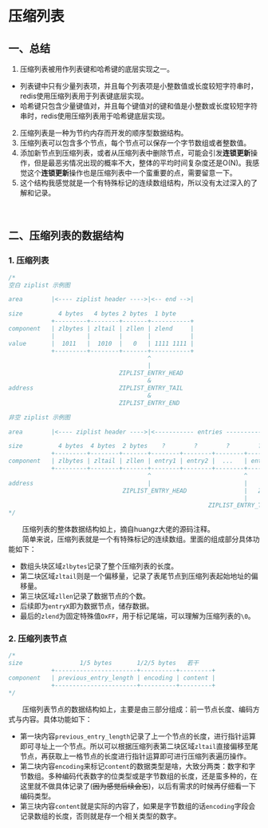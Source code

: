 # 压缩列表
## 一、总结
1. 压缩列表被用作列表键和哈希键的底层实现之一。
* 列表键中只有少量列表项，并且每个列表项是小整数值或长度较短字符串时，redis使用压缩列表用于列表键底层实现。
* 哈希键只包含少量键值对，并且每个键值对的键和值是小整数或长度较短字符串时，redis使用压缩列表用于哈希键底层实现。
2. 压缩列表是一种为节约内存而开发的顺序型数据结构。
3. 压缩列表可以包含多个节点，每个节点可以保存一个字节数组或者整数值。
4. 添加新节点到压缩列表，或者从压缩列表中删除节点，可能会引发**连锁更新**操作，但是最恶劣情况出现的概率不大，整体的平均时间复杂度还是O(N)。我感觉这个**连锁更新**操作也是压缩列表中一个蛮重要的点，需要留意一下。
5. 这个结构我感觉就是一个有特殊标记的连续数组结构，所以没有太过深入的了解和记录。

&emsp;
## 二、压缩列表的数据结构
### 1. 压缩列表
```cpp
/* 
空白 ziplist 示例图

area        |<---- ziplist header ---->|<-- end -->|

size          4 bytes   4 bytes 2 bytes  1 byte
            +---------+--------+-------+-----------+
component   | zlbytes | zltail | zllen | zlend     |
            |         |        |       |           |
value       |  1011   |  1010  |   0   | 1111 1111 |
            +---------+--------+-------+-----------+
                                       ^
                                       |
                               ZIPLIST_ENTRY_HEAD
                                       &
address                        ZIPLIST_ENTRY_TAIL
                                       &
                               ZIPLIST_ENTRY_END

非空 ziplist 示例图

area        |<---- ziplist header ---->|<----------- entries ------------->|<-end->|

size          4 bytes  4 bytes  2 bytes    ?        ?        ?        ?     1 byte
            +---------+--------+-------+--------+--------+--------+--------+-------+
component   | zlbytes | zltail | zllen | entry1 | entry2 |  ...   | entryN | zlend |
            +---------+--------+-------+--------+--------+--------+--------+-------+
                                       ^                          ^        ^
address                                |                          |        |
                                ZIPLIST_ENTRY_HEAD                |   ZIPLIST_ENTRY_END
                                                                  |
                                                        ZIPLIST_ENTRY_TAIL
*/
```
&emsp;&emsp;压缩列表的整体数据结构如上，摘自huangz大佬的源码注释。<br>
&emsp;&emsp;简单来说，压缩列表就是一个有特殊标记的连续数组。里面的组成部分具体功能如下：
* 数组头块区域`zlbytes`记录了整个压缩列表的长度。
* 第二块区域`zltail`则是一个偏移量，记录了表尾节点到压缩列表起始地址的偏移量。
* 第三块区域`zllen`记录了数据节点的个数。
* 后续即为`entryX`即为数据节点，储存数据。
* 最后的`zlend`为固定特殊值`OxFF`，用于标记尾端，可以理解为压缩列表的`\0`。

### 2. 压缩列表节点
```cpp
/*
size                1/5 bytes       1/2/5 bytes   若干
            +-----------------------+----------+---------+
component   | previous_entry_length | encoding | content |
            +-----------------------+----------+---------+
*/
```
&emsp;&emsp;压缩列表节点的数据结构如上，主要是由三部分组成：前一节点长度、编码方式与内容。具体功能如下：
* 第一块内容`previous_entry_length`记录了上一个节点的长度，进行指针运算即可寻址上一个节点。所以可以根据压缩列表第二块区域`zltail`直接偏移至尾节点，再获取上一格节点的长度进行指针运算即可进行压缩列表遍历操作。
* 第二块内容`encoding`来标记`content`的数据类型是啥，大致分两类：数字和字节数组。多种编码代表数字的位类型或是字节数组的长度，还是蛮多种的，在这里就不做具体记录了(~~因为感觉后续会忘~~)，以后有需求的时候再仔细看一下编码类型。
* 第三块内容`content`就是实际的内容了，如果是字节数组的话`encoding`字段会记录数组的长度，否则就是存一个相关类型的数字。

